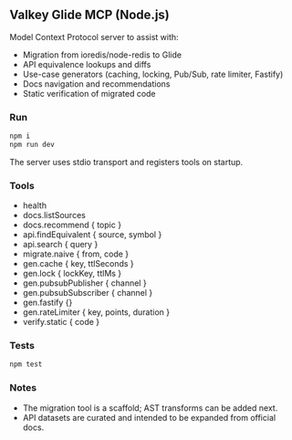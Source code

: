 ## Valkey Glide MCP (Node.js)

Model Context Protocol server to assist with:

- Migration from ioredis/node-redis to Glide
- API equivalence lookups and diffs
- Use-case generators (caching, locking, Pub/Sub, rate limiter, Fastify)
- Docs navigation and recommendations
- Static verification of migrated code

### Run

```bash
npm i
npm run dev
```

The server uses stdio transport and registers tools on startup.

### Tools

- health
- docs.listSources
- docs.recommend { topic }
- api.findEquivalent { source, symbol }
- api.search { query }
- migrate.naive { from, code }
- gen.cache { key, ttlSeconds }
- gen.lock { lockKey, ttlMs }
- gen.pubsubPublisher { channel }
- gen.pubsubSubscriber { channel }
- gen.fastify {}
- gen.rateLimiter { key, points, duration }
- verify.static { code }

### Tests

```bash
npm test
```

### Notes

- The migration tool is a scaffold; AST transforms can be added next.
- API datasets are curated and intended to be expanded from official docs.

